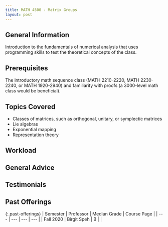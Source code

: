 ```yaml
---
title: MATH 4500 - Matrix Groups
layout: post
---
```


<link rel="stylesheet" href="/main.css">

## General Information

Introduction to the fundamentals of numerical analysis that uses programming skills to test the theoretical concepts of the class. 

## Prerequisites

The introductory math sequence class (MATH 2210-2220, MATH 2230-2240, or MATH 1920-2940) and familiarity with proofs (a 3000-level math class would be beneficial).

## Topics Covered

  - Classes of matrices, such as orthogonal, unitary, or symplectic matrices
  - Lie algebras
  - Exponential mapping
  - Representation theory
  
## Workload



## General Advice


  
## Testimonials


## Past Offerings

{:.past-offerings}
| Semester | Professor | Median Grade | Course Page |
| --- | --- | --- | --- |
| Fall 2020 | Birgit Speh | B | |
